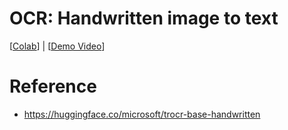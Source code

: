 # OCR: Handwritten image to text
[[Colab](https://colab.research.google.com/github/MrSyee/dl_apps/blob/main/ocr/handwritten_ocr.ipynb)] | [[Demo Video]()]

# Reference
- https://huggingface.co/microsoft/trocr-base-handwritten